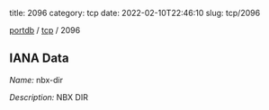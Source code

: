 title: 2096
category: tcp
date: 2022-02-10T22:46:10
slug: tcp/2096

[portdb](/) / [tcp](/category/tcp.html) / 2096


## IANA Data

_Name:_ nbx-dir

_Description:_ NBX DIR

